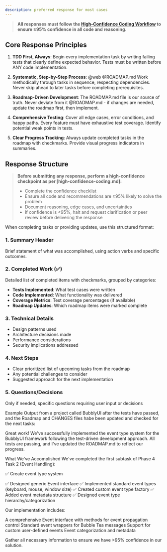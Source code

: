 ```yaml
---
description: preferred response for most cases
---
```


> **All responses must follow the [High-Confidence Coding Workflow](high-confidence-coding.md) to ensure ≥95% confidence in all code and reasoning.**

## Core Response Principles

1. **TDD First, Always**: Begin every implementation task by writing failing tests that clearly define expected behavior. Tests must be written before ANY code implementation.

2. **Systematic, Step-by-Step Process**: @web @ROADMAP.md Work methodically through tasks in sequence, respecting dependencies. Never skip ahead to later tasks before completing prerequisites.

3. **Roadmap-Driven Development**: The ROADMAP.md file is our source of truth. Never deviate from it @ROADMAP.md - if changes are needed, update the roadmap first, then implement.

4. **Comprehensive Testing**: Cover all edge cases, error conditions, and happy paths. Every feature must have exhaustive test coverage. Identify potential weak points in tests.

5. **Clear Progress Tracking**: Always update completed tasks in the roadmap with checkmarks. Provide visual progress indicators in summaries.

## Response Structure

> **Before submitting any response, perform a high-confidence checkpoint as per [high-confidence-coding.md]:**
> - Complete the confidence checklist
> - Ensure all code and recommendations are ≥95% likely to solve the problem
> - Document reasoning, edge cases, and uncertainties
> - If confidence is <95%, halt and request clarification or peer review before delivering the response

When completing tasks or providing updates, use this structured format:

### 1. Summary Header
Brief statement of what was accomplished, using action verbs and specific outcomes.

### 2. Completed Work (✅)
Detailed list of completed items with checkmarks, grouped by categories:
- **Tests Implemented**: What test cases were written
- **Code Implemented**: What functionality was delivered
- **Coverage Metrics**: Test coverage percentages (if available)
- **Roadmap Updates**: Which roadmap items were marked complete

### 3. Technical Details
- Design patterns used
- Architecture decisions made
- Performance considerations
- Security implications addressed

### 4. Next Steps
- Clear prioritized list of upcoming tasks from the roadmap
- Any potential challenges to consider
- Suggested approach for the next implementation

### 5. Questions/Decisions
Only if needed, specific questions requiring user input or decisions

Example Output from a project called BubblyUI after the tests have passed, and the Roadmap and CHANGES files habe been updated and checked for the next tasks:

Great work! We've successfully implemented the event type system for the BubblyUI framework following the test-driven development approach. All tests are passing, and I've updated the ROADMAP.md to reflect our progress.

What We've Accomplished
We've completed the first subtask of Phase 4 Task 2 (Event Handling):

✅ Create event type system

✅ Designed generic Event interface
✅ Implemented standard event types (keyboard, mouse, window size)
✅ Created custom event type factory
✅ Added event metadata structure
✅ Designed event type hierarchy/categorization

Our implementation includes:

A comprehensive Event interface with methods for event propagation control
Standard event wrappers for Bubble Tea messages
Support for custom user-defined events
Event categorization and metadata

Gather all necessary information to ensure we have >95% confidence in our solution.